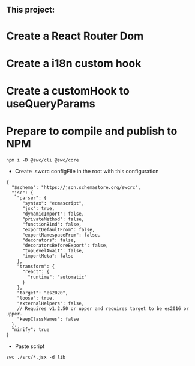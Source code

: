 ## This project:

# Create a React Router Dom

# Create a i18n custom hook

# Create a customHook to useQueryParams

# Prepare to compile and publish to NPM

```
npm i -D @swc/cli @swc/core
```

- Create .swcrc configFile in the root with this configuration

```
{
  "$schema": "https://json.schemastore.org/swcrc",
  "jsc": {
    "parser": {
      "syntax": "ecmascript",
      "jsx": true,
      "dynamicImport": false,
      "privateMethod": false,
      "functionBind": false,
      "exportDefaultFrom": false,
      "exportNamespaceFrom": false,
      "decorators": false,
      "decoratorsBeforeExport": false,
      "topLevelAwait": false,
      "importMeta": false
    },
    "transform": {
      "react": {
        "runtime": "automatic"
      }
    },
    "target": "es2020",
    "loose": true,
    "externalHelpers": false,
    // Requires v1.2.50 or upper and requires target to be es2016 or upper.
    "keepClassNames": false
  },
  "minify": true
}

```

- Paste script

```
swc ./src/*.jsx -d lib
```
